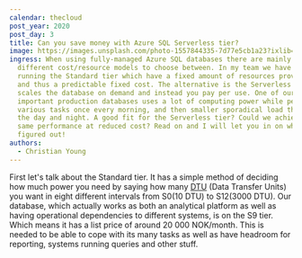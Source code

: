 ```yaml
---
calendar: thecloud
post_year: 2020
post_day: 3
title: Can you save money with Azure SQL Serverless tier?
image: https://images.unsplash.com/photo-1557844335-7d77e5cb1a23?ixlib=rb-1.2.1&ixid=MXwxMjA3fDB8MHxwaG90by1wYWdlfHx8fGVufDB8fHw%3D&auto=format&fit=crop&w=1950&q=80
ingress: When using fully-managed Azure SQL databases there are mainly two
  different cost/resource models to choose between. In my team we have been
  running the Standard tier which have a fixed amount of resources provisioned,
  and thus a predictable fixed cost. The alternative is the Serverless tier that
  scales the database on demand and instead you pay per use. One of our
  important production databases uses a lot of computing power while performing
  various tasks once every morning, and then smaller sporadical load the rest of
  the day and night. A good fit for the Serverless tier? Could we achieve the
  same performance at reduced cost? Read on and I will let you in on what I
  figured out!
authors:
  - Christian Young
---
```

First let's talk about the Standard tier. It has a simple method of deciding how much power you need by saying how many [DTU](https://docs.microsoft.com/en-us/azure/azure-sql/database/service-tiers-dtu) (Data Transfer Units) you want in eight different intervals from S0(10 DTU) to S12(3000 DTU). Our database, which actually works as both an analytical platform as well as having operational dependencies to different systems, is on the S9 tier. Which means it has a list price of around 20 000 NOK/month. This is needed to be able to cope with its many tasks as well as have headroom for reporting, systems running queries and other stuff.


